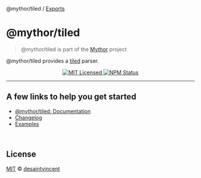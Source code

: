@mythor/tiled / [Exports](modules.md)

# @mythor/tiled

> @mythor/tiled is part of the <a href="https://github.com/desaintvincent/mythor">Mythor</a> project

<p>
@mythor/tiled provides a <a href="https://www.mapeditor.org/">tiled</a> parser.
</p>
<p align="center">
    <a href="">
      <img alt="MIT Licensed" src="https://img.shields.io/npm/l/@mythor/tiled.svg?style=flat" />
    </a>
    <a href="https://www.npmjs.com/package/@mythor/tiled">
      <img alt="NPM Status" src="https://img.shields.io/npm/v/@mythor/tiled.svg?style=flat" />
    </a>
</p>
<hr />

## A few links to help you get started
- [@mythor/tiled: Documentation](https://github.com/desaintvincent/mythor/blob/main/packages/tiled/docs/modules.md)
- [Changelog](https://github.com/desaintvincent/mythor/blob/main/packages/tiled/CHANGELOG.md)
- [Examples](https://desaintvincent.github.io/mythor/)
<br />

## License

<a href="http://opensource.org/licenses/MIT">MIT</a> © <a href="http://github.com/desaintvincent">desaintvincent</a>
